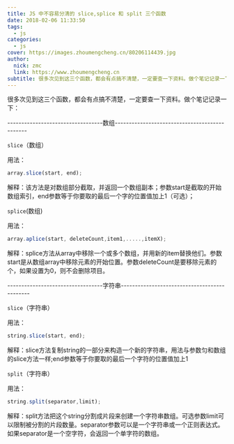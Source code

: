 ```yaml
---
title: JS 中不容易分清的 slice,splice 和 split 三个函数
date: 2018-02-06 11:33:50
tags:
  - js
categories:
  - js
cover: https://images.zhoumengcheng.cn/80206114439.jpg
author:
  nick: zmc
  link: https://www.zhoumengcheng.cn
subtitle: 很多次见到这三个函数，都会有点搞不清楚，一定要查一下资料。做个笔记记录一下
---
```


很多次见到这三个函数，都会有点搞不清楚，一定要查一下资料。做个笔记记录一下：

----------------------------------数组----------------------------------------------

`slice`（数组）

用法：

```js
array.slice(start, end);
```
解释：该方法是对数组部分截取，并返回一个数组副本；参数start是截取的开始数组索引，end参数等于你要取的最后一个字的位置值加上1（可选）；

`splice`(数组)

用法： 
```js
array.aplice(start, deleteCount,item1,.....,itemX);
```

解释：splice方法从array中移除一个或多个数组，并用新的item替换他们。参数start是从数组array中移除元素的开始位置。参数deleteCount是要移除元素的个，如果设置为0，则不会删除项目。


----------------------------------字符串---------------------------------------------

`slice`（字符串）

用法：
```js
string.slice(start, end);
```

解释：slice方法复制string的一部分来构造一个新的字符串，用法与参数匀和数组的slice方法一样;end参数等于你要取的最后一个字符的位置值加上1

`split`（字符串）

用法：
```js
string.split(separator,limit);
```

解释：split方法把这个string分割成片段来创建一个字符串数组。可选参数limit可以限制被分割的片段数量。separator参数可以是一个字符串或一个正则表达式。如果separator是一个空字符，会返回一个单字符的数组。